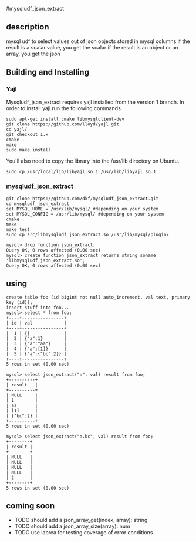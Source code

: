 #mysqludf_json_extract
## description
mysql udf to select values out of json objects stored in mysql columns
if the result is a scalar value, you get the scalar
if the result is an object or an array, you get the json

## Building and Installing
### Yajl
Mysqludf_json_extract requires yajl installed from the version 1 branch.  In order to install yajl run the following commands

    sudo apt-get install cmake libmysqlclient-dev
    git clone https://github.com/lloyd/yajl.git
    cd yajl/
    git checkout 1.x
    cmake .
    make
    sudo make install

You'll also need to copy the library into the /usr/lib directory on Ubuntu.

    sudo cp /usr/local/lib/libyajl.so.1 /usr/lib/libyajl.so.1

### mysqludf_json_extract
    git clone https://github.com/dkf/mysqludf_json_extract.git
    cd mysqludf_json_extract
    set MYSQL_HOME = /usr/lib/mysql/ #depending on your system
    set MYSQL_CONFIG = /usr/lib/mysql/ #depending on your system
    cmake .
    make
    make test
    sudo cp src/libmysqludf_json_extract.so /usr/lib/mysql/plugin/

    mysql> drop function json_extract;
    Query OK, 0 rows affected (0.00 sec)
    mysql> create function json_extract returns string soname 'libmysqludf_json_extract.so';
    Query OK, 0 rows affected (0.00 sec)



## using
    create table foo (id bigint not null auto_increment, val text, primary key (id));
    insert stuff into foo...
    mysql> select * from foo;
    +----+----------------+
    | id | val            |
    +----+----------------+
    |  1 | {}             |
    |  2 | {"a":1}        |
    |  3 | {"a":"aa"}     |
    |  4 | {"a":[1]}      |
    |  5 | {"a":{"bc":2}} |
    +----+----------------+
    5 rows in set (0.00 sec)
    
    mysql> select json_extract("a", val) result from foo;
    +----------+
    | result   |
    +----------+
    | NULL     |
    | 1        |
    | aa       |
    | [1]      |
    | {"bc":2} |
    +----------+
    5 rows in set (0.00 sec)
    
    mysql> select json_extract("a.bc", val) result from foo;
    +--------+
    | result |
    +--------+
    | NULL   |
    | NULL   |
    | NULL   |
    | NULL   |
    | 2      |
    +--------+
    5 rows in set (0.00 sec)

## coming soon
* TODO should add a json_array_get(index, array): string
* TODO should add a json_array_size(array): num
* TODO use labrea for testing coverage of error conditions
